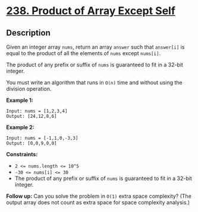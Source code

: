 # [238. Product of Array Except Self](https://leetcode.com/problems/product-of-array-except-self/)

## Description
Given an integer array `nums`, return an array `answer` such that `answer[i]` is equal to the product of all the elements of `nums` except `nums[i]`.

The product of any prefix or suffix of `nums` is guaranteed to fit in a 32-bit integer.

You must write an algorithm that runs in `O(n)` time and without using the division operation.

**Example 1:**
```
Input: nums = [1,2,3,4]
Output: [24,12,8,6]
```

**Example 2:**
```
Input: nums = [-1,1,0,-3,3]
Output: [0,0,9,0,0]
```

**Constraints:**
- `2 <= nums.length <= 10^5`
- `-30 <= nums[i] <= 30`
- The product of any prefix or suffix of `nums` is guaranteed to fit in a 32-bit integer.

**Follow up:**
Can you solve the problem in `O(1)` extra space complexity? (The output array does not count as extra space for space complexity analysis.)
